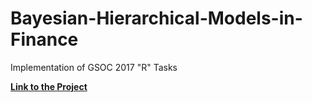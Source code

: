 # Bayesian-Hierarchical-Models-in-Finance
Implementation of GSOC 2017 "R" Tasks

[**Link to the Project**](https://github.com/rstats-gsoc/gsoc2017/wiki/Bayesian-Hierarchical-Models-in-Finance)
